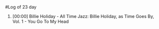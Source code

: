 #Log of 23 day

1. [00:00] Billie Holiday - All Time Jazz: Billie Holiday, as Time Goes By, Vol. 1 - You Go To My Head
